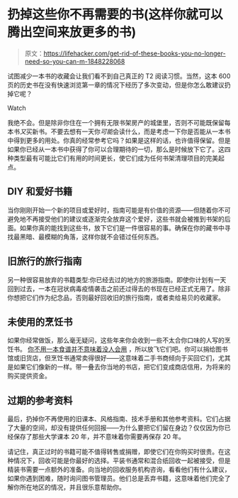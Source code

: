 # 扔掉这些你不再需要的书(这样你就可以腾出空间来放更多的书)

> 原文：<https://lifehacker.com/get-rid-of-these-books-you-no-longer-need-so-you-can-m-1848228068>

试图减少一本书的收藏会让我们看不到自己真正的 T2 阅读习惯。当然，这本 600 页的历史书在没有快速浏览第一章的情况下经历了多次变动，但是你怎么敢建议扔掉它呢？

Watch

我绝不会。但是除非你住在一个拥有无限书架房产的城堡里，否则不可能既保留每本书*又*买新书。不要去想有一天你*可能*会读什么，而是考虑一下你是否能从一本书中得到更多的用处。你真的经常参考它吗？如果是这样的话，也许值得保留。但是如果你已经从一本书中获得了你可以合理期待的一切，那么是时候放下它了。这四种类型最有可能比它们有用的时间更长，使它们成为任何书架清理项目的完美起点。

## DIY 和爱好书籍

当你刚刚开始一个新的项目或爱好时，指南可能是有价值的资源——但随着你不可避免地不再接受他们的建议或逐渐完全放弃这个爱好，这些书就会被推到书架的后面。如果你真的能找到这些书，放下它们是一件很容易的事。确保在你的藏书中寻找最黑暗、最模糊的角落，这样你就不会错过任何东西。

## 旧旅行的旅行指南

另一种很容易放弃的书籍类型:你已经去过的地方的旅游指南。即使你计划有一天回到过去，一本在冠状病毒疫情袭击之前还过得去的书现在已经正式无用了。除非你想把它们作为纪念品，否则最好回收旧的旅行指南，或者卖给易贝的收藏家。

## 未使用的烹饪书

如果你经常做饭，那么毫无疑问，这些年来你会收到一些不太合你口味的人写的烹饪书。 [你不用一本食谱并不意味着没人会用](https://lifehacker.com/how-to-host-a-cookbook-swap-party-1834750636) ，所以放飞它们吧。你可以捐给图书馆或旧货店，但烹饪书通常卖得很好——这意味着二手书商倾向于买回它们，尤其是如果它们像新的一样。带一叠去你当地的书店，把它们变成商店信用，为将来的购买提供资金。

## 过期的参考资料

最后，扔掉你不再使用的旧课本、风格指南、技术手册和其他参考资料。它们占据了大量的空间，却没有提供任何回报——为什么要把它们留在身边？仅仅因为你已经保存了那些大学课本 20 年，并不意味着你需要再保存 20 年。

请记住，真正过时的书籍可能不值得转售或捐赠，即使它们在你购买时很贵。在这种情况下，回收可能是你最好的选择。平装书通常和混合纸回收一起被接受，但是精装书需要一点额外的准备。向当地的回收服务机构咨询，看看他们有什么建议，如果你遇到困难，随时询问图书管理员。他们总是丢弃书籍，这意味着他们完全了解你所在地区的情况，并且很乐意帮助你。